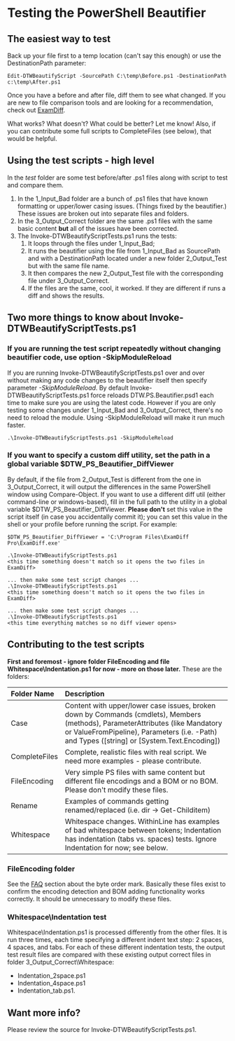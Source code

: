 # Testing the PowerShell Beautifier

## The easiest way to test
Back up your file first to a temp location (can't say this enough) or use the DestinationPath parameter:
```
Edit-DTWBeautifyScript -SourcePath C:\temp\Before.ps1 -DestinationPath c:\temp\After.ps1
```

Once you have a before and after file, diff them to see what changed.  If you are new to file comparison tools and are looking for a recommendation, check out [ExamDiff](http://download.cnet.com/ExamDiff/3000-2248_4-10059626.html).

What works?  What doesn't?  What could be better?  Let me know!  Also, if you can contribute some full scripts to CompleteFiles (see below), that would be helpful.


## Using the test scripts - high level
In the *test* folder are some test before/after .ps1 files along with script to test and compare them.
1. In the 1_Input_Bad folder are a bunch of .ps1 files that have known formatting or upper/lower casing issues.  (Things fixed by the beautifier.)  These issues are broken out into separate files and folders.
2. In the 3_Output_Correct folder are the same .ps1 files with the same basic content **but** all of the issues have been corrected.
3. The Invoke-DTWBeautifyScriptTests.ps1 runs the tests:
	1. It loops through the files under 1_Input_Bad;
	2. It runs the beautifier using the file from 1_Input_Bad as SourcePath and with a DestinationPath located under a new folder 2_Output_Test but with the same file name.
	3. It then compares the new 2_Output_Test file with the corresponding file under 3_Output_Correct.
	4. If the files are the same, cool, it worked.  If they are different if runs a diff and shows the results.


## Two more things to know about Invoke-DTWBeautifyScriptTests.ps1

### If you are running the test script repeatedly without changing beautifier code, use option -SkipModuleReload
If you are running Invoke-DTWBeautifyScriptTests.ps1 over and over without making any code changes to the beautifier itself then specify parameter *-SkipModuleReload*.  By default Invoke-DTWBeautifyScriptTests.ps1 force reloads DTW.PS.Beautifier.psd1 each time to make sure you are using the latest code.  However if you are only testing some changes under 1_Input_Bad and 3_Output_Correct, there's no need to reload the module.  Using -SkipModuleReload will make it run much faster.

```
.\Invoke-DTWBeautifyScriptTests.ps1 -SkipModuleReload
```

### If you want to specify a custom diff utility, set the path in a global variable $DTW_PS_Beautifier_DiffViewer
By default, if the file from 2_Output_Test is different from the one in 3_Output_Correct, it will output the differences in the same PowerShell window using Compare-Object.  If you want to use a different diff util (either command-line or windows-based), fill in the full path to the utility in a global variable $DTW_PS_Beautifier_DiffViewer.  **Please don't** set this value in the script itself (in case you accidentally commit it); you can set this value in the shell or your profile before running the script.  For example:

```
$DTW_PS_Beautifier_DiffViewer = 'C:\Program Files\ExamDiff Pro\ExamDiff.exe'

.\Invoke-DTWBeautifyScriptTests.ps1
<this time something doesn't match so it opens the two files in ExamDiff>

... then make some test script changes ...
.\Invoke-DTWBeautifyScriptTests.ps1
<this time something doesn't match so it opens the two files in ExamDiff>

... then make some test script changes ...
.\Invoke-DTWBeautifyScriptTests.ps1
<this time everything matches so no diff viewer opens>
```


## Contributing to the test scripts

**First and foremost - ignore folder FileEncoding and file Whitespace\Indentation.ps1 for now - more on those later.**  These are the folders:

| Folder Name | Description |
| :--- | :--- |
| Case | Content with upper/lower case issues, broken down by Commands (cmdlets), Members (methods), ParameterAttributes (like Mandatory or ValueFromPipeline), Parameters (i.e. -Path) and Types ([string] or [System.Text.Encoding]) |
| CompleteFiles | Complete, realistic files with real script.  We need more examples - please contribute. |
| FileEncoding | Very simple PS files with same content but different file encodings and a BOM or no BOM. Please don't modify these files. |
| Rename | Examples of commands getting renamed/replaced (i.e. dir -> Get-Childitem) |
| Whitespace | Whitespace changes.  WithinLine has examples of bad whitespace between tokens; Indentation has indentation (tabs vs. spaces) tests.  Ignore Indentation for now; see below. |


### FileEncoding folder
See the [FAQ](FAQ.md) section about the byte order mark.  Basically these files exist to confirm the encoding detection and BOM adding functionality works correctly.  It should be unnecessary to modify these files.

### Whitespace\Indentation test
Whitespace\Indentation.ps1 is processed differently from the other files.  It is run three times, each time specifying a different indent text step: 2 spaces, 4 spaces, and tabs.  For each of these different indentation tests, the output test result files are compared with these existing output correct files in folder 3_Output_Correct\Whitespace:
 - Indentation_2space.ps1
 - Indentation_4space.ps1
 - Indentation_tab.ps1.


## Want more info?
Please review the source for Invoke-DTWBeautifyScriptTests.ps1.
